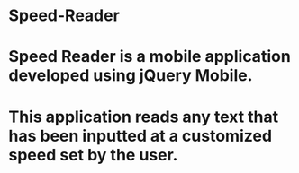 # Speed-Reader

# Speed Reader is a mobile application developed using jQuery Mobile.
# This application reads any text that has been inputted at a customized speed set by the user.
